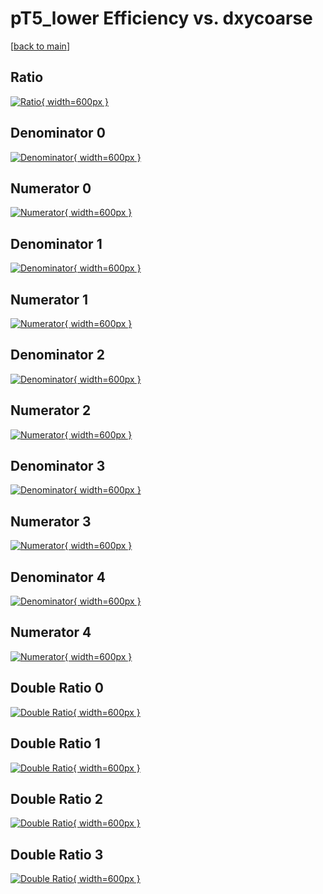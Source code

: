 # pT5_lower Efficiency vs. dxycoarse

[[back to main](./)]



## Ratio

[![Ratio](../mtv/var/pT5_lower_loweta_11_-1_eff_dxycoarse.png){ width=600px }](../mtv/var/pT5_lower_loweta_11_-1_eff_dxycoarse.pdf)

## Denominator 0

[![Denominator](../mtv/den/pT5_lower_loweta_11_-1_eff_dxycoarse_den0.png){ width=600px }](../mtv/den/pT5_lower_loweta_11_-1_eff_dxycoarse_den0.pdf)

## Numerator 0

[![Numerator](../mtv/num/pT5_lower_loweta_11_-1_eff_dxycoarse_num0.png){ width=600px }](../mtv/num/pT5_lower_loweta_11_-1_eff_dxycoarse_num0.pdf)

## Denominator 1

[![Denominator](../mtv/den/pT5_lower_loweta_11_-1_eff_dxycoarse_den1.png){ width=600px }](../mtv/den/pT5_lower_loweta_11_-1_eff_dxycoarse_den1.pdf)

## Numerator 1

[![Numerator](../mtv/num/pT5_lower_loweta_11_-1_eff_dxycoarse_num1.png){ width=600px }](../mtv/num/pT5_lower_loweta_11_-1_eff_dxycoarse_num1.pdf)

## Denominator 2

[![Denominator](../mtv/den/pT5_lower_loweta_11_-1_eff_dxycoarse_den2.png){ width=600px }](../mtv/den/pT5_lower_loweta_11_-1_eff_dxycoarse_den2.pdf)

## Numerator 2

[![Numerator](../mtv/num/pT5_lower_loweta_11_-1_eff_dxycoarse_num2.png){ width=600px }](../mtv/num/pT5_lower_loweta_11_-1_eff_dxycoarse_num2.pdf)

## Denominator 3

[![Denominator](../mtv/den/pT5_lower_loweta_11_-1_eff_dxycoarse_den3.png){ width=600px }](../mtv/den/pT5_lower_loweta_11_-1_eff_dxycoarse_den3.pdf)

## Numerator 3

[![Numerator](../mtv/num/pT5_lower_loweta_11_-1_eff_dxycoarse_num3.png){ width=600px }](../mtv/num/pT5_lower_loweta_11_-1_eff_dxycoarse_num3.pdf)

## Denominator 4

[![Denominator](../mtv/den/pT5_lower_loweta_11_-1_eff_dxycoarse_den4.png){ width=600px }](../mtv/den/pT5_lower_loweta_11_-1_eff_dxycoarse_den4.pdf)

## Numerator 4

[![Numerator](../mtv/num/pT5_lower_loweta_11_-1_eff_dxycoarse_num4.png){ width=600px }](../mtv/num/pT5_lower_loweta_11_-1_eff_dxycoarse_num4.pdf)

## Double Ratio 0

[![Double Ratio](../mtv/ratio/pT5_lower_loweta_11_-1_eff_dxycoarse_ratio0.png){ width=600px }](../mtv/ratio/pT5_lower_loweta_11_-1_eff_dxycoarse_ratio0.pdf)

## Double Ratio 1

[![Double Ratio](../mtv/ratio/pT5_lower_loweta_11_-1_eff_dxycoarse_ratio1.png){ width=600px }](../mtv/ratio/pT5_lower_loweta_11_-1_eff_dxycoarse_ratio1.pdf)

## Double Ratio 2

[![Double Ratio](../mtv/ratio/pT5_lower_loweta_11_-1_eff_dxycoarse_ratio2.png){ width=600px }](../mtv/ratio/pT5_lower_loweta_11_-1_eff_dxycoarse_ratio2.pdf)

## Double Ratio 3

[![Double Ratio](../mtv/ratio/pT5_lower_loweta_11_-1_eff_dxycoarse_ratio3.png){ width=600px }](../mtv/ratio/pT5_lower_loweta_11_-1_eff_dxycoarse_ratio3.pdf)


